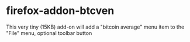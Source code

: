 firefox-addon-btcven
====================

This very tiny (15KB) add-on will add a "bitcoin average" menu item to the "File" menu, optional toolbar button
